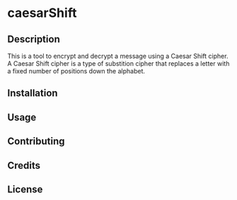 # caesarShift

## Description
This is a tool to encrypt and decrypt a message using a Caesar Shift cipher.  A Caesar Shift cipher is a type of substition cipher that replaces a letter with a fixed number of positions down the alphabet. 

## Installation

## Usage

## Contributing

## Credits

## License
